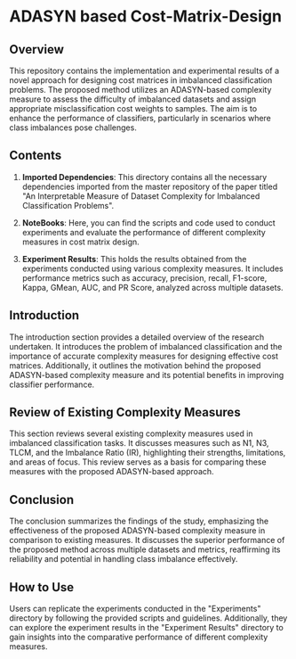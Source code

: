 # ADASYN based Cost-Matrix-Design

## Overview
This repository contains the implementation and experimental results of a novel approach for designing cost matrices in imbalanced classification problems. The proposed method utilizes an ADASYN-based complexity measure to assess the difficulty of imbalanced datasets and assign appropriate misclassification cost weights to samples. The aim is to enhance the performance of classifiers, particularly in scenarios where class imbalances pose challenges.

## Contents
1. **Imported Dependencies**: This directory contains all the necessary dependencies imported from the master repository of the paper titled "An Interpretable Measure of Dataset Complexity for Imbalanced Classification Problems".

2. **NoteBooks**: Here, you can find the scripts and code used to conduct experiments and evaluate the performance of different complexity measures in cost matrix design. 

3. **Experiment Results**: This holds the results obtained from the experiments conducted using various complexity measures. It includes performance metrics such as accuracy, precision, recall, F1-score, Kappa, GMean, AUC, and PR Score, analyzed across multiple datasets.

## Introduction
The introduction section provides a detailed overview of the research undertaken. It introduces the problem of imbalanced classification and the importance of accurate complexity measures for designing effective cost matrices. Additionally, it outlines the motivation behind the proposed ADASYN-based complexity measure and its potential benefits in improving classifier performance.

## Review of Existing Complexity Measures
This section reviews several existing complexity measures used in imbalanced classification tasks. It discusses measures such as N1, N3, TLCM, and the Imbalance Ratio (IR), highlighting their strengths, limitations, and areas of focus. This review serves as a basis for comparing these measures with the proposed ADASYN-based approach.

## Conclusion
The conclusion summarizes the findings of the study, emphasizing the effectiveness of the proposed ADASYN-based complexity measure in comparison to existing measures. It discusses the superior performance of the proposed method across multiple datasets and metrics, reaffirming its reliability and potential in handling class imbalance effectively.

## How to Use
Users can replicate the experiments conducted in the "Experiments" directory by following the provided scripts and guidelines. Additionally, they can explore the experiment results in the "Experiment Results" directory to gain insights into the comparative performance of different complexity measures.